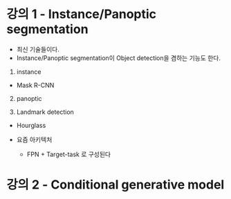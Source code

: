 # 강의 1 - Instance/Panoptic segmentation
* 최신 기술들이다.
* Instance/Panoptic segmentation이 Object detection을 겸하는 기능도 한다.

1. instance
* Mask R-CNN
2. panoptic

3. Landmark detection
* Hourglass

* 요즘 아키텍처
  * FPN + Target-task 로 구성된다

# 강의 2 - Conditional generative model
